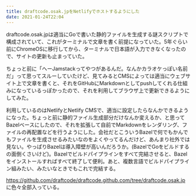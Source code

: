 ```yaml
---
title: draftcode.osak.jpをNetlifyでホストするようにした
date: 2021-01-24T22:04
---
```

draftcode.osak.jpは適当にGoで書いた静的ファイルを生成する謎スクリプトで構成されていて、これがターミナルで文章を書く前提になっていた。5年ぐらい前にChromeOSに移行してから、ターミナルで日本語が入力できなくなったので、サイトの更新も止まっていた。

ちょっと前に「へーJamstackってやつがあるんだ。なんかカラオケっぽい名前だ」って思ってスルーしていたけど、見てみるとCMSによっては適当にウェブサイト上で文章を書くと、それをGitHubにMarkdownとしてpushしてくれる仕組みになっているっぽかったので、それを利用してブラウザ上で更新できるようにしてみた。

利用しているのはNetlifyとNetlify CMSで、適当に設定したらなんかできるようになった。ちょっと前に静的ファイル生成部分だけなんか変えるか、と思ってBazelベースにしたので、それを拡張して自前でMarkdownをレンダリング、ファイルの再配置などを行うようにした。会社だとこういうBazelで何でもかんでもファイルを生成させるみたいなのをよくやってるんだけど、あんまり社外では見ない。やっぱりBazelは導入障壁が高いんだろうか。(BazelでGoをビルドするの面倒くさいけど)。Bazelでビルドパイプラインをすべて完結させると、Bazelをインストールすればすべて終了して便利。あと、複数言語でビルドパイプライン組みたい、みたいなときでもこれで完結する。

https://github.com/draftcode/draftcode.github.com/tree/draftcode.osak.jp に色々全部入っている。